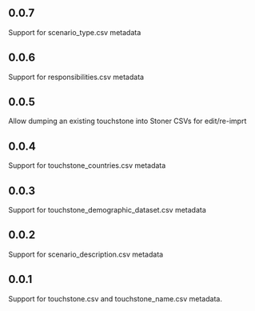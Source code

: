 ## 0.0.7

Support for scenario_type.csv metadata

## 0.0.6

Support for responsibilities.csv metadata

## 0.0.5

Allow dumping an existing touchstone into Stoner CSVs for edit/re-imprt

## 0.0.4

Support for touchstone_countries.csv metadata

## 0.0.3

Support for touchstone_demographic_dataset.csv metadata

## 0.0.2

Support for scenario_description.csv metadata

## 0.0.1

Support for touchstone.csv and touchstone_name.csv metadata.